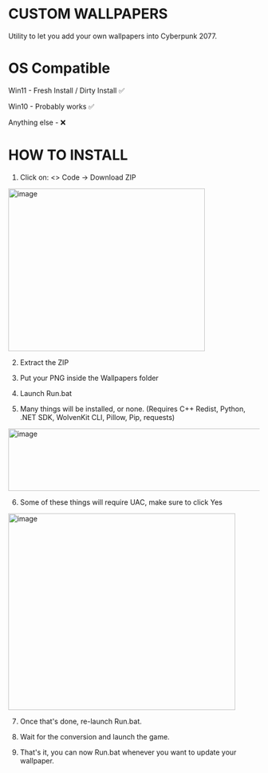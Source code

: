 # CUSTOM WALLPAPERS

Utility to let you add your own wallpapers into Cyberpunk 2077.

# OS Compatible

Win11 - Fresh Install / Dirty Install ✅

Win10 - Probably works ✅

Anything else - ❌

# HOW TO INSTALL

1. Click on: <> Code -> Download ZIP

<img width="394" height="326" alt="image" src="https://github.com/user-attachments/assets/8eb5aa7e-643c-433e-994d-8d930f2605ac" />

2. Extract the ZIP

3. Put your PNG inside the Wallpapers folder

4. Launch Run.bat

5. Many things will be installed, or none. (Requires C++ Redist, Python, .NET SDK, WolvenKit CLI, Pillow, Pip, requests)

<img width="730" height="125" alt="image" src="https://github.com/user-attachments/assets/0f4beb9a-6bd6-40f3-be91-02ce38d97c5c" />

6. Some of these things will require UAC, make sure to click Yes

<img width="455" height="394" alt="image" src="https://github.com/user-attachments/assets/5968df0a-97f5-425c-a7aa-f9ff33f856b3" />

7. Once that's done, re-launch Run.bat.

8. Wait for the conversion and launch the game.

9. That's it, you can now Run.bat whenever you want to update your wallpaper.
